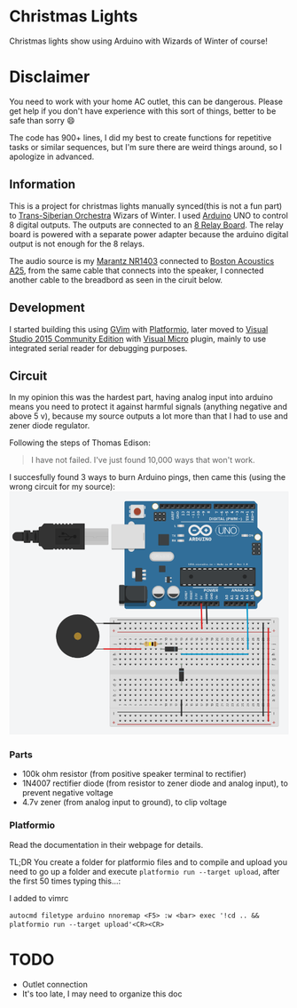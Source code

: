# Christmas Lights
Christmas lights show using Arduino with Wizards of Winter of course!

# Disclaimer
You need to work with your home AC outlet, this can be dangerous. Please get help if you don't have experience with this sort of things, better to be safe than sorry :smile:

The code has 900+ lines, I did my best to create functions for repetitive tasks or similar sequences, but I'm sure there are weird things around, so I apologize in advanced.

## Information
This is a project for christmas lights manually synced(this is not a fun part) to [Trans-Siberian Orchestra](http://www.trans-siberian.com/) Wizars of Winter. I used [Arduino](https://www.arduino.cc/) UNO to control 8 digital outputs. The outputs are connected to an [8 Relay Board](http://www.sainsmart.com/8-channel-dc-5v-relay-module-for-arduino-pic-arm-dsp-avr-msp430-ttl-logic.html). The relay board is powered with a separate power adapter because the arduino digital output is not enough for the 8 relays.

The audio source is my [Marantz NR1403](http://www.us.marantz.com/us/Products/Pages/ProductDetails.aspx?CatId=avreceivers&ProductId=NR1403) connected to [Boston Acoustics A25](http://www.bostonacoustics.com/US/Pages/Home.aspx), from the same cable that connects into the speaker, I connected another cable to the breadbord as seen in the ciruit below. 

## Development
I started building this using [GVim](http://www.vim.org/) with [Platformio](http://platformio.org/), later moved to [Visual Studio 2015 Community Edition](https://www.visualstudio.com/en-us/products/visual-studio-community-vs.aspx) with [Visual Micro](http://www.visualmicro.com/) plugin, mainly to use integrated serial reader for debugging purposes.

## Circuit
In my opinion this was the hardest part, having analog input into arduino means you need to protect it against harmful signals (anything negative and above 5 v), because my source outputs a lot more than that I had to use and zener diode regulator.

Following the steps of Thomas Edison:
>I have not failed. I've just found 10,000 ways that won't work.

I succesfully found 3 ways to burn Arduino pings, then came this (using the wrong circuit for my source):
![Circuit](https://raw.githubusercontent.com/Beatusvir/christmas-lights/master/circuit.png)

### Parts
* 100k ohm resistor (from positive speaker terminal to rectifier)
* 1N4007 rectifier diode (from resistor to zener diode and analog input), to prevent negative voltage
* 4.7v zener (from analog input to ground), to clip voltage

### Platformio
Read the documentation in their webpage for details.

TL;DR
You create a folder for platformio files and to compile and upload you need to go up a folder and execute `platformio run --target upload`, after the first 50 times typing this...:

I added to vimrc
```
autocmd filetype arduino nnoremap <F5> :w <bar> exec '!cd .. && platformio run --target upload'<CR><CR>
```


# TODO
* Outlet connection
* It's too late, I may need to organize this doc
